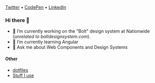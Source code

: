 [Twitter](https://twitter.com/CITguy) •
[CodePen](https://codepen.io/CITguy) •
[LinkedIn](https://www.linkedin.com/in/citguy)

### Hi there 👋
<!--
**CITguy/CITguy** is a ✨ _special_ ✨ repository because its `README.md` (this file) appears on your GitHub profile.

Here are some ideas to get you started:

- 🌱 I’m currently learning ...
- 👯 I’m looking to collaborate on ...
- 🤔 I’m looking for help with ...
- 💬 Ask me about ...
- 📫 How to reach me: ...
- 😄 Pronouns: ...
- ⚡ Fun fact: ...
-->

<!--
Projects and Expertise:

- Topic: Project1, Link1, ...
-->

- 🔭 I’m currently working on the "Bolt" design system at Nationwide (_unrelated to boltdesignsystem.com_).
- 🌱 I’m currently learning Angular
- 💬 Ask me about Web Components and Design Systems

#### Other
- [dotfiles](https://github.com/CITguy/dotfiles)
- [Stuff I use](USES.md)
